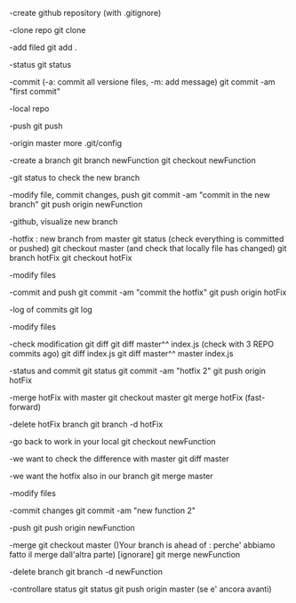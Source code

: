 -create github repository (with .gitignore)

-clone repo
git clone <repoAddress> <folderName>

-add filed
git add .

-status
git status

-commit (-a: commit all versione files, -m: add message)
git commit -am "first commit"

-local repo

-push
git push

-origin master
more .git/config 

-create a branch
git branch newFunction
git checkout newFunction

-git status to check the new branch

-modify file, commit changes, push
git commit -am "commit in the new branch"
git push origin newFunction

-github, visualize new branch

-hotfix : new branch from master
git status (check everything is committed or pushed)
git checkout master (and check that locally file has changed)
git branch hotFix
git checkout hotFix

-modify files

-commit and push
git commit -am "commit the hotfix"
git push origin hotFix

-log of commits 
git log

-modify files

-check modification
git diff
git diff master^^ index.js (check with 3 REPO commits ago)
git diff <hash> index.js 
git diff master^^ master index.js 

-status and commit
git status
git commit -am "hotfix 2"
git push origin hotFix

-merge hotFix with master
git checkout master
git merge hotFix (fast-forward)

-delete hotFix branch
git branch -d hotFix

-go back to work in your local 
git checkout newFunction

-we want to check the difference with master 
git diff master

-we want the hotfix also in our branch
git merge master

-modify files

-commit changes
git commit -am "new function 2"

-push
git push origin newFunction

-merge
git checkout master  ()Your branch is ahead of : perche' abbiamo fatto il merge dall'altra parte) [ignorare]
git merge newFunction

-delete branch
git branch -d newFunction

-controllare status
git status
git push origin master (se e' ancora avanti)